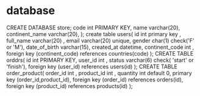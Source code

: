 # database
CREATE DATABASE store;
code int PRIMARY KEY,
name varchar(20),
  continent_name varchar(20),
);
create table users(
  id int primary key ,
  full_name varchar(20) ,
  email varchar(20) unique,
  gender char(1) check('F' or 'M'),
  date_of_birth varchar(15),
  created_at datetime,
  continent_code int ,
  foreign key (continent_code) references countries(code)
);
CREATE TABLE orddrs(
id int PRIMARY KEY,
 user_id int ,
  status varchar(6) check( 'start' or 'finish'),
  foreign key (user_id) references users(id)
);
CREATE TABLE order_product(
order_id int  ,
  product_id int ,
  quantity int default 0,
  primary key (order_id,product_id),
  foreign key (order_id) references orders(id),
  foreign key (product_id) references products(id)
);
        
